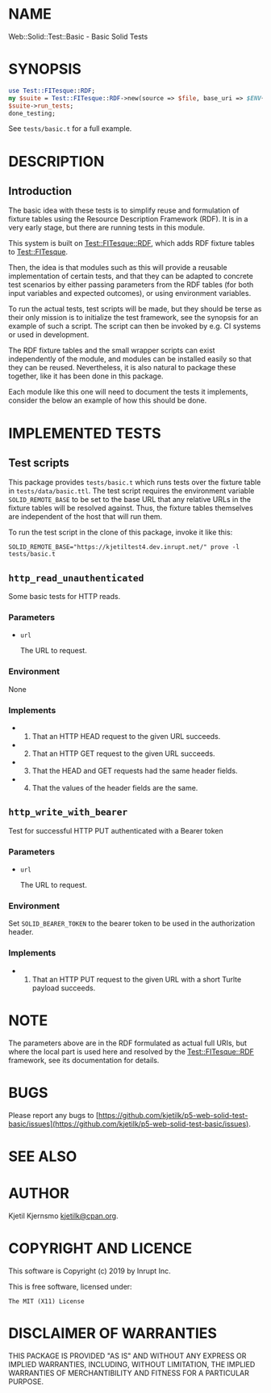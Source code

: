 # NAME

Web::Solid::Test::Basic - Basic Solid Tests

# SYNOPSIS

```perl
use Test::FITesque::RDF;
my $suite = Test::FITesque::RDF->new(source => $file, base_uri => $ENV{SOLID_REMOTE_BASE})->suite;
$suite->run_tests;
done_testing;
```

See `tests/basic.t` for a full example.

# DESCRIPTION

## Introduction

The basic idea with these tests is to simplify reuse and formulation
of fixture tables using the Resource Description Framework (RDF). It
is in a very early stage, but there are running tests in this module.

This system is built on [Test::FITesque::RDF](https://metacpan.org/pod/Test::FITesque::RDF), which adds RDF fixture
tables to [Test::FITesque](https://metacpan.org/pod/Test::FITesque).

Then, the idea is that modules such as this will provide a reusable
implementation of certain tests, and that they can be adapted to
concrete test scenarios by either passing parameters from the RDF
tables (for both input variables and expected outcomes), or using
environment variables.

To run the actual tests, test scripts will be made, but they should be
terse as their only mission is to initialize the test framework, see
the synopsis for an example of such a script. The script can then be
invoked by e.g. CI systems or used in development.

The RDF fixture tables and the small wrapper scripts can exist
independently of the module, and modules can be installed easily so
that they can be reused. Nevertheless, it is also natural to package
these together, like it has been done in this package.

Each module like this one will need to document the tests it
implements, consider the below an example of how this should be done.

# IMPLEMENTED TESTS

## Test scripts

This package provides `tests/basic.t` which runs tests over the
fixture table in `tests/data/basic.ttl`. The test script requires the
environment variable `SOLID_REMOTE_BASE` to be set to the base URL
that any relative URLs in the fixture tables will be resolved
against. Thus, the fixture tables themselves are independent of the
host that will run them.

To run the test script in the clone of this package, invoke it like this:

```
SOLID_REMOTE_BASE="https://kjetiltest4.dev.inrupt.net/" prove -l tests/basic.t
```

## `http_read_unauthenticated`

Some basic tests for HTTP reads.

### Parameters

- `url`

    The URL to request.

### Environment

None

### Implements

- 1. That an HTTP HEAD request to the given URL succeeds.
- 2. That an HTTP GET request to the given URL succeeds.
- 3. That the HEAD and GET requests had the same header fields.
- 4. That the values of the header fields are the same.

## `http_write_with_bearer`

Test for successful HTTP PUT authenticated with a Bearer token

### Parameters

- `url`

    The URL to request.

### Environment

Set `SOLID_BEARER_TOKEN` to the bearer token to be used in the authorization header.

### Implements

- 1. That an HTTP PUT request to the given URL with a short Turlte payload succeeds.

# NOTE

The parameters above are in the RDF formulated as actual full URIs,
but where the local part is used here and resolved by the
[Test::FITesque::RDF](https://metacpan.org/pod/Test::FITesque::RDF) framework, see its documentation for details.

# BUGS

Please report any bugs to
[https://github.com/kjetilk/p5-web-solid-test-basic/issues](https://github.com/kjetilk/p5-web-solid-test-basic/issues).

# SEE ALSO

# AUTHOR

Kjetil Kjernsmo <kjetilk@cpan.org>.

# COPYRIGHT AND LICENCE

This software is Copyright (c) 2019 by Inrupt Inc.

This is free software, licensed under:

```
The MIT (X11) License
```

# DISCLAIMER OF WARRANTIES

THIS PACKAGE IS PROVIDED "AS IS" AND WITHOUT ANY EXPRESS OR IMPLIED
WARRANTIES, INCLUDING, WITHOUT LIMITATION, THE IMPLIED WARRANTIES OF
MERCHANTIBILITY AND FITNESS FOR A PARTICULAR PURPOSE.
